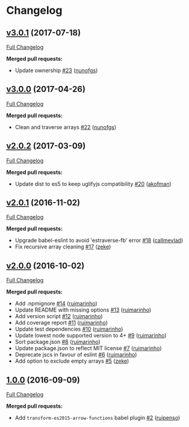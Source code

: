# Changelog

## [v3.0.1](https://github.com/nunofgs/clean-deep/tree/v3.0.1) (2017-07-18)
[Full Changelog](https://github.com/nunofgs/clean-deep/compare/v3.0.0...v3.0.1)

**Merged pull requests:**

- Update ownership [\#23](https://github.com/nunofgs/clean-deep/pull/23) ([nunofgs](https://github.com/nunofgs))

## [v3.0.0](https://github.com/nunofgs/clean-deep/tree/v3.0.0) (2017-04-26)
[Full Changelog](https://github.com/nunofgs/clean-deep/compare/v2.0.2...v3.0.0)

**Merged pull requests:**

- Clean and traverse arrays [\#22](https://github.com/nunofgs/clean-deep/pull/22) ([nunofgs](https://github.com/nunofgs))

## [v2.0.2](https://github.com/nunofgs/clean-deep/tree/v2.0.2) (2017-03-09)
[Full Changelog](https://github.com/nunofgs/clean-deep/compare/v2.0.1...v2.0.2)

**Merged pull requests:**

- Update dist to es5 to keep uglifyjs compatibility [\#20](https://github.com/nunofgs/clean-deep/pull/20) ([akofman](https://github.com/akofman))

## [v2.0.1](https://github.com/nunofgs/clean-deep/tree/v2.0.1) (2016-11-02)
[Full Changelog](https://github.com/nunofgs/clean-deep/compare/v2.0.0...v2.0.1)

**Merged pull requests:**

- Upgrade babel-eslint to avoid 'estraverse-fb' error [\#18](https://github.com/nunofgs/clean-deep/pull/18) ([callmevlad](https://github.com/callmevlad))
- Fix recursive array cleaning [\#17](https://github.com/nunofgs/clean-deep/pull/17) ([zeke](https://github.com/zeke))

## [v2.0.0](https://github.com/nunofgs/clean-deep/tree/v2.0.0) (2016-10-02)
[Full Changelog](https://github.com/nunofgs/clean-deep/compare/1.0.0...v2.0.0)

**Merged pull requests:**

- Add .npmignore [\#14](https://github.com/nunofgs/clean-deep/pull/14) ([ruimarinho](https://github.com/ruimarinho))
- Update README with missing options [\#13](https://github.com/nunofgs/clean-deep/pull/13) ([ruimarinho](https://github.com/ruimarinho))
- Add version script [\#12](https://github.com/nunofgs/clean-deep/pull/12) ([ruimarinho](https://github.com/ruimarinho))
- Add coverage report [\#11](https://github.com/nunofgs/clean-deep/pull/11) ([ruimarinho](https://github.com/ruimarinho))
- Update test dependencies [\#10](https://github.com/nunofgs/clean-deep/pull/10) ([ruimarinho](https://github.com/ruimarinho))
- Update lowest node supported version to 4+ [\#9](https://github.com/nunofgs/clean-deep/pull/9) ([ruimarinho](https://github.com/ruimarinho))
- Sort package.json [\#8](https://github.com/nunofgs/clean-deep/pull/8) ([ruimarinho](https://github.com/ruimarinho))
- Update package.json to reflect MIT license [\#7](https://github.com/nunofgs/clean-deep/pull/7) ([ruimarinho](https://github.com/ruimarinho))
- Deprecate jscs in favour of eslint [\#6](https://github.com/nunofgs/clean-deep/pull/6) ([ruimarinho](https://github.com/ruimarinho))
- Add option to exclude empty arrays [\#5](https://github.com/nunofgs/clean-deep/pull/5) ([zeke](https://github.com/zeke))

## [1.0.0](https://github.com/nunofgs/clean-deep/tree/1.0.0) (2016-09-09)
[Full Changelog](https://github.com/nunofgs/clean-deep/compare/0.0.1...1.0.0)

**Merged pull requests:**

- Add `transform-es2015-arrow-functions` babel plugin [\#2](https://github.com/nunofgs/clean-deep/pull/2) ([ruipenso](https://github.com/ruipenso))

